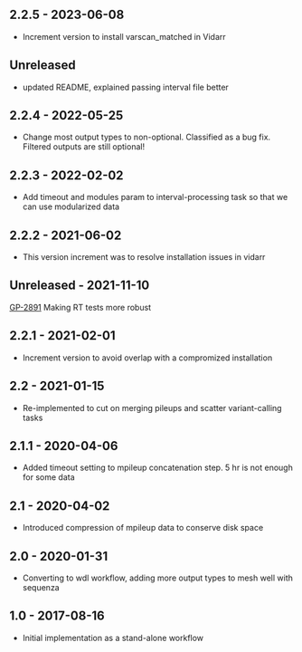 ## 2.2.5 - 2023-06-08
- Increment version to install varscan_matched in Vidarr
## Unreleased
- updated README, explained passing interval file better
## 2.2.4 - 2022-05-25
- Change most output types to non-optional. Classified as a bug fix. Filtered outputs are still optional!
## 2.2.3 - 2022-02-02
- Add timeout and modules param to interval-processing task so that we can use modularized data
## 2.2.2 - 2021-06-02
- This version increment was to resolve installation issues in vidarr
## Unreleased - 2021-11-10
[GP-2891](https://jira.oicr.on.ca/browse/GP-2891) Making RT tests more robust
## 2.2.1 - 2021-02-01
- Increment version to avoid overlap with a compromized installation
## 2.2   - 2021-01-15
- Re-implemented to cut on merging pileups and scatter variant-calling tasks
## 2.1.1 - 2020-04-06
- Added timeout setting to mpileup concatenation step. 5 hr is not enough for some data
## 2.1 - 2020-04-02
- Introduced compression of mpileup data to conserve disk space
## 2.0 - 2020-01-31
- Converting to wdl workflow, adding more output types to mesh well with sequenza
## 1.0 - 2017-08-16
- Initial implementation as a stand-alone workflow
